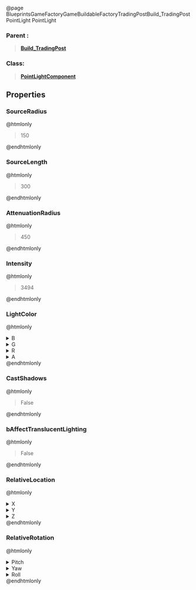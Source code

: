 @page BlueprintsGameFactoryGameBuildableFactoryTradingPostBuild_TradingPostPointLight PointLight
### Parent :
<b><a href="_blueprints_game_factory_game_buildable_factory_trading_post_build__trading_post.html"><blockquote>Build_TradingPost</blockquote></a></b>
### Class:
<b><a href="_class_script_point_light_component.html"><blockquote>PointLightComponent</blockquote></a></b>
## Properties
### SourceRadius
@htmlonly
<blockquote>150</blockquote>
@endhtmlonly

### SourceLength
@htmlonly
<blockquote>300</blockquote>
@endhtmlonly

### AttenuationRadius
@htmlonly
<blockquote>450</blockquote>
@endhtmlonly

### Intensity
@htmlonly
<blockquote>3494</blockquote>
@endhtmlonly

### LightColor
@htmlonly
<details>
 <summary>B</summary>
<blockquote>197</blockquote>
</details>
<details>
 <summary>G</summary>
<blockquote>225</blockquote>
</details>
<details>
 <summary>R</summary>
<blockquote>232</blockquote>
</details>
<details>
 <summary>A</summary>
<blockquote>255</blockquote>
</details>
@endhtmlonly

### CastShadows
@htmlonly
<blockquote>False</blockquote>
@endhtmlonly

### bAffectTranslucentLighting
@htmlonly
<blockquote>False</blockquote>
@endhtmlonly

### RelativeLocation
@htmlonly
<details>
 <summary>X</summary>
<blockquote>-4.3000000005122274e-05</blockquote>
</details>
<details>
 <summary>Y</summary>
<blockquote>270</blockquote>
</details>
<details>
 <summary>Z</summary>
<blockquote>360</blockquote>
</details>
@endhtmlonly

### RelativeRotation
@htmlonly
<details>
 <summary>Pitch</summary>
<blockquote>90</blockquote>
</details>
<details>
 <summary>Yaw</summary>
<blockquote>180</blockquote>
</details>
<details>
 <summary>Roll</summary>
<blockquote>180</blockquote>
</details>
@endhtmlonly

